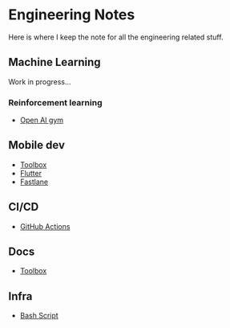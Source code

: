 # Engineering Notes

Here is where I keep the note for all the engineering related stuff.

## Machine Learning

Work in progress...

### Reinforcement learning

- [Open AI gym](./rl/gym)

## Mobile dev

- [Toolbox](./mobile/toolbox)
- [Flutter](./mobile/flutter)
- [Fastlane](./automation/fastlane)

## CI/CD

- [GitHub Actions](./ci/actions)

## Docs

- [Toolbox](./docs/toolbox)

## Infra

- [Bash Script](./infra/bash)

<Disqus/>
